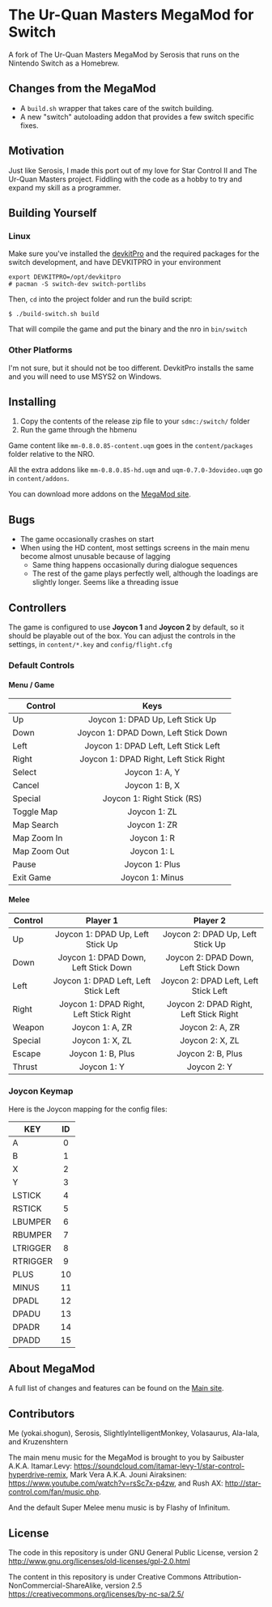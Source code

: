 # The Ur-Quan Masters MegaMod for Switch
A fork of The Ur-Quan Masters MegaMod by Serosis that runs on the Nintendo Switch as a Homebrew.

## Changes from the MegaMod

* A `build.sh` wrapper that takes care of the switch building.
* A new "switch" autoloading addon that provides a few switch specific fixes.

## Motivation

Just like Serosis, I made this port out of my love for Star Control II and The Ur-Quan Masters project. Fiddling with the code as a hobby to try and expand my skill as a programmer.

## Building Yourself

### Linux

Make sure you've installed the [devkitPro](https://devkitpro.org/wiki/devkitPro_pacman) and the required packages for the switch development, and have DEVKITPRO in your environment

    
    export DEVKITPRO=/opt/devkitpro
    # pacman -S switch-dev switch-portlibs


Then, `cd` into the project folder and run the build script:

    
    $ ./build-switch.sh build

That will compile the game and put the binary and the nro in `bin/switch`

### Other Platforms

I'm not sure, but it should not be too different. DevkitPro installs the same and you will need to use MSYS2 on Windows.


## Installing

1. Copy the contents of the release zip file to your `sdmc:/switch/` folder
2. Run the game through the hbmenu

Game content like `mm-0.8.0.85-content.uqm` goes in the `content/packages` folder relative to the NRO.

All the extra addons like `mm-0.8.0.85-hd.uqm` and `uqm-0.7.0-3dovideo.uqm` go in `content/addons`.

You can download more addons on the [MegaMod site](http://megamod.serosis.net/Releases).

## Bugs

* The game occasionally crashes on start
* When using the HD content, most settings screens in the main menu become almost unusable because of lagging
  * Same thing happens occasionally during dialogue sequences
  * The rest of the game plays perfectly well, although the loadings are slightly longer. Seems like a threading issue

## Controllers

The game is configured to use **Joycon 1** and **Joycon 2** by default, so it should be playable out of the box. You can adjust the controls in the settings, in `content/*.key` and `config/flight.cfg`

### Default Controls

#### Menu / Game

| Control      | Keys                                   |
| ------------ |:--------------------------------------:|
| Up           | Joycon 1: DPAD Up, Left Stick Up       |
| Down         | Joycon 1: DPAD Down, Left Stick Down   |
| Left         | Joycon 1: DPAD Left, Left Stick Left   |
| Right        | Joycon 1: DPAD Right, Left Stick Right |
| Select       | Joycon 1: A, Y                         |
| Cancel       | Joycon 1: B, X                         |
| Special      | Joycon 1: Right Stick (RS)             |
| Toggle Map   | Joycon 1: ZL                           |
| Map Search   | Joycon 1: ZR                           |
| Map Zoom In  | Joycon 1: R                            |
| Map Zoom Out | Joycon 1: L                            |
| Pause        | Joycon 1: Plus                         |
| Exit Game    | Joycon 1: Minus                        |

#### Melee

| Control | Player 1                               | Player 2                               |
| ------- |:--------------------------------------:|:--------------------------------------:|
| Up      | Joycon 1: DPAD Up, Left Stick Up       | Joycon 2: DPAD Up, Left Stick Up       |
| Down    | Joycon 1: DPAD Down, Left Stick Down   | Joycon 2: DPAD Down, Left Stick Down   |
| Left    | Joycon 1: DPAD Left, Left Stick Left   | Joycon 2: DPAD Left, Left Stick Left   |
| Right   | Joycon 1: DPAD Right, Left Stick Right | Joycon 2: DPAD Right, Left Stick Right |
| Weapon  | Joycon 1: A, ZR                        | Joycon 2: A, ZR                        |
| Special | Joycon 1: X, ZL                        | Joycon 2: X, ZL                        |
| Escape  | Joycon 1: B, Plus                      | Joycon 2: B, Plus                      |
| Thrust  | Joycon 1: Y                            | Joycon 2: Y                            |

### Joycon Keymap

Here is the Joycon mapping for the config files:

| KEY      | ID   |
| -------- |:----:|
| A        | 0    |
| B        | 1    |
| X        | 2    |
| Y        | 3    |
| LSTICK   | 4    |
| RSTICK   | 5    |
| LBUMPER  | 6    |
| RBUMPER  | 7    |
| LTRIGGER | 8    |
| RTRIGGER | 9    |
| PLUS     | 10   |
| MINUS    | 11   |
| DPADL    | 12   |
| DPADU    | 13   |
| DPADR    | 14   |
| DPADD    | 15   |

## About MegaMod

A full list of changes and features can be found on the [Main site](http://megamod.serosis.net/Features).

## Contributors

Me (yokai.shogun), Serosis, SlightlyIntelligentMonkey, Volasaurus, Ala-lala, and Kruzenshtern

The main menu music for the MegaMod is brought to you by Saibuster A.K.A. Itamar.Levy: https://soundcloud.com/itamar-levy-1/star-control-hyperdrive-remix, Mark Vera A.K.A. Jouni Airaksinen: https://www.youtube.com/watch?v=rsSc7x-p4zw, and Rush AX: http://star-control.com/fan/music.php.

And the default Super Melee menu music is by Flashy of Infinitum.

## License

The code in this repository is under GNU General Public License, version 2 http://www.gnu.org/licenses/old-licenses/gpl-2.0.html

The content in this repository is under Creative Commons Attribution-NonCommercial-ShareAlike, version 2.5 https://creativecommons.org/licenses/by-nc-sa/2.5/
